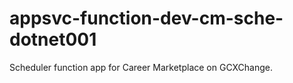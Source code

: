 # appsvc-function-dev-cm-sche-dotnet001
Scheduler function app for Career Marketplace on GCXChange.
